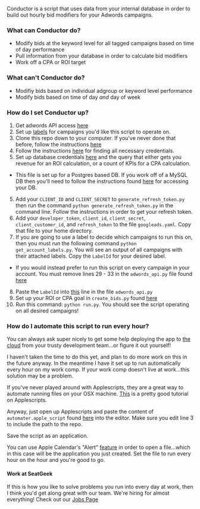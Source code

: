 Conductor is a script that uses data from your internal database in order to build out hourly bid modifiers for your Adwords campaigns.

### What can Conductor do?

* Modify bids at the keyword level for all tagged campaigns based on time of day performance
* Pull information from your database in order to calculate bid modifiers
* Work off a CPA or ROI target

### What can't Conductor do?

* Modifiy bids based on individual adgroup or keyword level performance
* Modify bids based on time of day _and_ day of week

### How do I set Conductor up?

1. Get adwords API access [here](https://developers.google.com/adwords/api/docs/signingup)
2. Set up [labels](https://support.google.com/adwords/answer/2475865?hl=en) for campaigns you'd like this script to operate on.
3. Clone this repo down to your computer. If you've never done that before, follow the instructions [here](https://help.github.com/articles/fetching-a-remote/#clone)
4. Follow the instructions [here](https://developers.google.com/adwords/api/docs/first-request) for finding all necessary credentials.
6. Set up database credentials [here](https://github.com/seatgeek/adwords-hourly-bid-updater/blob/master/db_connect.py) and the query that either gets you revenue for an ROI calculation, or a count of KPIs for a CPA calculation.
 * This file is set up for a Postgres based DB. If you work off of a MySQL DB then you'll need to follow the instructions found [here](http://dev.mysql.com/doc/connector-python/en/connector-python-example-cursor-select.html) for accessing your DB.
5. Add your `CLIENT_ID` and `CLIENT_SECRET` to `generate_refresh_token.py` then run the command `python generate_refresh_token.py` in the command line. Follow the instructions in order to get your refresh token.
6. Add your `developer_token`, `client_id`, `client_secret`, `client_customer_id`, and `refresh_token` to the file `googleads.yaml`. Copy that file to your home directory.
7. If you are going to use a label to decide which campaigns to run this on, then you must run the following command `python get_account_labels.py`. You will see an output of all campaigns with their attached labels. Copy the `LabelId` for your desired label.
  * If you would instead prefer to run this script on every campaign in your account. You must remove lines 29 - 33 in the `adwords_api.py` file found [here](https://github.com/seatgeek/adwords-hourly-bid-updater/blob/master/adwords_api.py#LL29-33)
8. Paste the `LabelId` into [this](https://github.com/seatgeek/adwords-hourly-bid-updater/blob/master/adwords_api.py#LL32) line in the file `adwords_api.py`
9. Set up your ROI or CPA goal in `create_bids.py` found [here](https://github.com/seatgeek/adwords-hourly-bid-updater/blob/master/create_bids.py)
9. Run this command: `python run.py`. You should see the script operating on all desired campaigns!

### How do I automate this script to run every hour?

You can always ask super nicely to get some help deploying the app to [the cloud](https://www.google.com/search?q=the+cloud&tbm=isch) from your trusty development team...or figure it out yourself!

I haven't taken the time to do this yet, and plan to do more work on this in the future anyway. In the meantime I have it set up to run automatically every hour on my work comp. If your work comp doesn't live at work...this solution may be a problem.

If you've never played around with Applescripts, they are a great way to automate running files on your OSX machine. [This](http://macosxautomation.com/applescript/firsttutorial/index.html) is a pretty good tutorial on Applescripts.

Anyway, just open up Applescripts and paste the content of `automater.apple_script` found [here](https://github.com/seatgeek/adwords-hourly-bid-updater/blob/master/automater.apple_script) into the editor. Make sure you edit line 3 to include the path to the repo.

Save the script as an application.

You can use Apple Calendar's "Alert" [feature](https://discussions.apple.com/docs/DOC-4082) in order to open a file...which in this case will be the application you just created. Set the file to run every hour on the hour and you're good to go.


#### Work at SeatGeek

If this is how you like to solve problems you run into every day at work, then I think you'd get along great with our team. We're hiring for almost everything! Check out our [Jobs Page](https://seatgeek.com/jobs)
